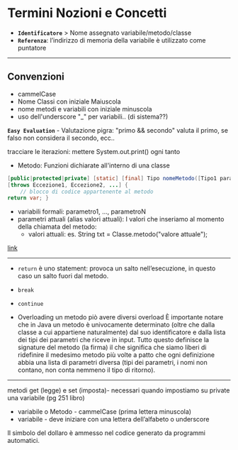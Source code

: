 # Termini Nozioni e Concetti
- **`Identificatore`** > Nome assegnato variabile/metodo/classe
- **`Referenza`**: l’indirizzo di memoria della variabile è utilizzato come puntatore 

---
## Convenzioni
- cammelCase
- Nome Classi con iniziale Maiuscola
- nome metodi e variabili con iniziale minuscola
- uso dell'underscore "_" per variabili.. (di sistema??)

**`Easy Evaluation`** - Valutazione pigra: "primo && secondo" valuta il primo, se falso non considera il secondo, ecc..

tracciare le iterazioni: mettere System.out.print() ogni tanto

- Metodo: Funzioni dichiarate all'interno di una classe  
```java
[public|protected|private] [static] [final] Tipo nomeMetodo([Tipo1 parametro1, ..., TipoN parametroN])
[throws Eccezione1, Eccezione2, ...] {
    // blocco di codice appartenente al metodo
return var; }
```
- variabili formali: parametro1, ..., parametroN
- parametri attuali (alias valori attuali): I valori che inseriamo al momento della chiamata del metodo:
    - valori attuali: es. String txt = Classe.metodo("valore attuale");

[link](https://www.html.it/pag/50139/i-metodi-in-java/)

---

- `return` è uno statement: provoca un salto nell’esecuzione, in questo caso un salto fuori dal metodo.

- `break`

- `continue`

- Overloading
un metodo piò avere diversi overload
È importante notare che in Java un metodo è univocamente determinato (oltre che dalla classe a cui appartiene
naturalmente) dal suo identificatore e dalla lista dei tipi dei parametri che riceve in input.
Tutto questo definisce la signature del metodo (la firma) il che significa che siamo liberi di ridefinire il medesimo metodo più volte a patto che ogni definizione abbia una lista di parametri diversa (tipi dei parametri, i nomi non contano, non conta nemmeno il tipo di ritorno).

---


metodi get (legge) e set (imposta)- necessari quando impostiamo su private una variabile (pg 251 libro)


- variabile o Metodo - cammelCase (prima lettera minuscola)
- variabile - deve iniziare con una lettera dell’alfabeto o underscore

Il simbolo del dollaro è ammesso nel codice generato da programmi automatici.